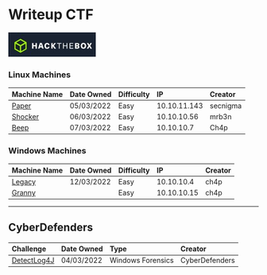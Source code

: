 # Writeup CTF

![HTB](https://github.com/b14nc0/CTF/blob/main/HTB/images/htb.jpg)
### Linux Machines

| Machine Name | Date Owned | Difficulty | IP | Creator |
| :--- | :--- | :--- | :--- | :--- |
| [Paper](https://github.com/b14nc0/CTF/blob/main/HTB/paper.md) | 05/03/2022 | Easy | 10.10.11.143 |  secnigma | 
| [Shocker](https://github.com/b14nc0/CTF/blob/main/HTB/shocker.md) | 06/03/2022 | Easy | 10.10.10.56 | mrb3n  |
| [Beep](https://github.com/b14nc0/CTF/blob/main/HTB/beep.md) | 07/03/2022  | Easy | 10.10.10.7 | Ch4p  |

### Windows Machines

| Machine Name | Date Owned | Difficulty | IP | Creator |
| :--- | :--- | :--- | :--- | :--- |
| [Legacy](https://github.com/b14nc0/CTF/blob/main/HTB/legacy.md) | 12/03/2022 | Easy | 10.10.10.4 | ch4p | 
| [Granny]() | | Easy | 10.10.10.15 | ch4p |

***

## CyberDefenders

| Challenge | Date Owned | Type | Creator |
| :--- | :--- | :--- | :--- |
| [DetectLog4J](https://github.com/b14nc0/CTF/blob/main/CyberDefenders/DetectLog4j.md) | 04/03/2022 | Windows Forensics |  CyberDefenders |
